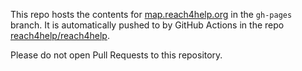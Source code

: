 This repo hosts the contents for
[map.reach4help.org](https://map.reach4help.org) in the `gh-pages` branch.
It is automatically pushed to by GitHub Actions
in the repo [reach4help/reach4help](https://github.com/reach4help/reach4help).

Please do not open Pull Requests to this repository.